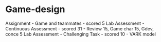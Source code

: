 # Game-design
Assignment - Game and teammates - scored 5
Lab Assessment - Continuous Assessment - scored 31 - Review 15, Game char 15, Gdev, conce 5
Lab Assessment - Challenging Task - scored 10 - VARK model 
